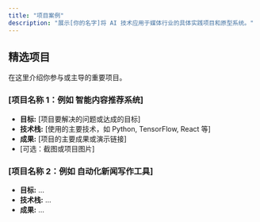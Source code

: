 ```yaml
---
title: "项目案例"
description: "展示[你的名字]将 AI 技术应用于媒体行业的具体实践项目和原型系统。"
---
```


## 精选项目

在这里介绍你参与或主导的重要项目。

### [项目名称 1：例如 智能内容推荐系统]

*   **目标:** [项目要解决的问题或达成的目标]
*   **技术栈:** [使用的主要技术，如 Python, TensorFlow, React 等]
*   **成果:** [项目的主要成果或演示链接]
*   [可选：截图或项目图片]

### [项目名称 2：例如 自动化新闻写作工具]

*   **目标:** ...
*   **技术栈:** ...
*   **成果:** ...
